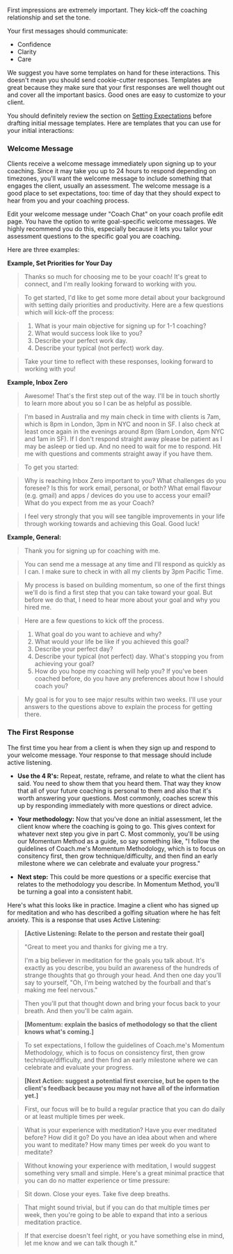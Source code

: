 First impressions are extremely important. They kick-off the coaching relationship and set the tone. 

Your first messages should communicate:

* Confidence
* Clarity 
* Care

We suggest you have some templates on hand for these interactions. This doesn't mean you should send cookie-cutter responses. Templates are great because they make sure that your first responses are well thought out and cover all the important basics. Good ones are easy to customize to your client. 

You should definitely review the section on [Setting Expectations](https://github.com/coachdotme/digitalcoaching/wiki/Setting-Expectations) before drafting initial message templates. Here are templates that you can use for your initial interactions:

### Welcome Message

Clients receive a welcome message immediately upon signing up to your coaching. Since it may take you up to 24 hours to respond depending on timezones, you'll want the welcome message to include something that engages the client, usually an assessment. The welcome message is a good place to set expectations, too: time of day that they should expect to hear from you and your coaching process. 

Edit your welcome message under "Coach Chat" on your coach profile edit page. You have the option to write goal-specific welcome messages. We highly recommend you do this, especially because it lets you tailor your assessment questions to the specific goal you are coaching. 

Here are three examples:

**Example, Set Priorities for Your Day**

>Thanks so much for choosing me to be your coach! It's great to connect, and I'm really looking forward to working with you. 

>To get started, I'd like to get some more detail about your background with setting daily priorities and productivity.  Here are a few questions which will kick-off the process:

>1. What is your main objective for signing up for 1-1 coaching?
>2. What would success look like to you?
>3. Describe your perfect work day. 
>4. Describe your typical (not perfect) work day.

>Take your time to reflect with these responses, looking forward to working with you!

**Example, Inbox Zero**

>Awesome! That's the first step out of the way. I'll be in touch shortly to learn more about you so I can be as helpful as possible. 

>I'm based in Australia and my main check in time with clients is 7am, which is  8pm in London, 3pm in NYC and noon in SF. I also check at least once again in the evenings around 8pm (9am London, 4pm NYC and 1am in SF). If I don't respond straight away please be patient as I may be asleep or tied up. And no need to wait for me to respond. Hit me with questions and comments straight away if you have them.

>To get you started:

>Why is reaching Inbox Zero important to you?
>What challenges do you foresee?
>Is this for work email, personal, or both?
>What email flavour (e.g. gmail) and apps / devices do you use to access your email?
>What do you expect from me as your Coach?

>I feel very strongly that you will see tangible improvements in your life through working towards and achieving this Goal. Good luck!

**Example, General:**

>Thank you for signing up for coaching with me.

>You can send me a message at any time and I'll respond as quickly as I can. I make sure to check in with all my clients by 3pm Pacific Time.

>My process is based on building momentum, so one of the first things we'll do is find a first step that you can take toward your goal. But before we do that, I need to hear more about your goal and why you hired me.

>Here are a few questions to kick off the process.

>1. What goal do you want to achieve and why?
>2. What would your life be like if you achieved this goal?
>3. Describe your perfect day?
>4. Describe your typical (not perfect) day. What's stopping you from achieving your goal?
>5. How do you hope my coaching will help you? If you've been coached before, do you have any preferences about how I should coach you?

>My goal is for you to see major results within two weeks. I'll use your answers to the questions above to explain the process for getting there.

### The First Response

The first time you hear from a client is when they sign up and respond to your welcome message. Your response to that message should include active listening.

* **Use the 4 R's:** Repeat, restate, reframe, and relate to what the client has said. You need to show them that you heard them. That way they know that all of your future coaching is personal to them and also that it's worth answering your questions. Most commonly, coaches screw this up by responding immediately with more questions or direct advice.

* **Your methodology:** Now that you've done an initial assessment, let the client know where the coaching is going to go. This gives context for whatever next step you give in part C. Most commonly, you'll be using our Momentum Method as a guide, so say something like, "I follow the guidelines of Coach.me's Momentum Methodology, which is to focus on consitency first, then grow technique/difficulty, and then find an early milestone where we can celebrate and evaluate your progress."

* **Next step:** This could be more questions or a specific exercise that relates to the methodology you describe. In Momentum Method, you'll be turning a goal into a consistent habit.

Here's what this looks like in practice. Imagine a client who has signed up for meditation and who has described a golfing situation where he has felt anxiety. This is a response that uses Active Listening:

>**[Active Listening: Relate to the person and restate their goal]**
>
>"Great to meet you and thanks for giving me a try.
>
>I'm a big believer in meditation for the goals you talk about. It's exactly as you describe, you build an awareness of the hundreds of strange thoughts that go through your head. And then one day you'll say to yourself, "Oh, I'm being watched by the fourball and that's making me feel nervous."  

>Then you'll put that thought down and bring your focus back to your breath. And then you'll be calm again.

>**[Momentum: explain the basics of methodology so that the client knows what's coming.]**

>To set expectations, I follow the guidelines of Coach.me's Momentum Methodology, which is to focus on consistency first, then grow technique/difficulty, and then find an early milestone where we can celebrate and evaluate your progress.

>**[Next Action: suggest a potential first exercise, but be open to the client's feedback because you may not have all of the information yet.]**

>First, our focus will be to build a regular practice that you can do daily or at least multiple times per week.

>What is your experience with meditation? Have you ever meditated before? How did it go? Do you have an idea about when and where you want to meditate? How many times per week do you want to meditate?

>Without knowing your experience with meditation, I would suggest something very small and simple. Here's a great minimal practice that you can do no matter experience or time pressure:

>Sit down. Close your eyes. Take five deep breaths.

>That might sound trivial, but if you can do that multiple times per week, then you're going to be able to expand that into a serious meditation practice.

>If that exercise doesn't feel right, or you have something else in mind, let me know and we can talk though it."


